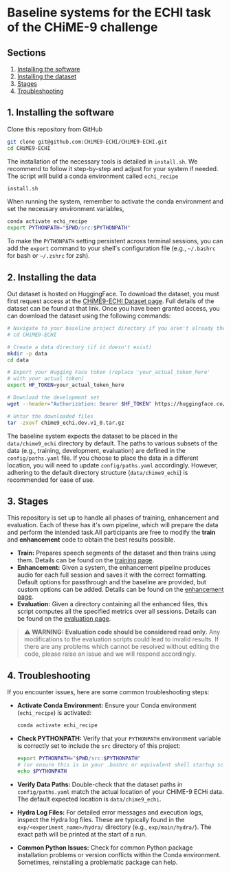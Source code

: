 # Baseline systems for the ECHI task of the CHiME-9 challenge

## Sections

1. <a href="#install">Installing the software</a>
2. <a href="#data">Installing the dataset</a>
3. <a href="#stages">Stages</a>
4. <a href="#troubleshooting">Troubleshooting</a>

## <a id="#install">1. Installing the software</a>

Clone this repository from GitHub

```bash
git clone git@github.com:CHiME9-ECHI/CHiME9-ECHI.git
cd CHiME9-ECHI
```

The installation of the necessary tools is detailed in `install.sh`.
We recommend to follow it step-by-step and adjust for your system if needed.
The script will build a conda environment called `echi_recipe`

```bash
install.sh
```

When running the system, remember to activate the conda environment and set the
necessary environment variables,

```bash
conda activate echi_recipe
export PYTHONPATH="$PWD/src:$PYTHONPATH"
```

To make the `PYTHONPATH` setting persistent across terminal sessions, you can add
 the `export` command to your shell's configuration file (e.g., `~/.bashrc` for
 bash or `~/.zshrc` for zsh).

## <a id="data"> 2. Installing the data </a>

Out dataset is hosted on HuggingFace. To download the dataset, you must first
request access at the
[CHiME9-ECHI Dataset page](https://huggingface.co/datasets/CHiME9-ECHI/CHiME9-ECHI).
Full details of the dataset can be found at that link. Once you have been
granted access, you can download the dataset using the following commands:

```bash
# Navigate to your baseline project directory if you aren't already there
# cd CHiME9-ECHI

# Create a data directory (if it doesn't exist)
mkdir -p data
cd data

# Export your Hugging Face token (replace 'your_actual_token_here'
# with your actual token)
export HF_TOKEN=your_actual_token_here

# Download the development set
wget --header="Authorization: Bearer $HF_TOKEN" https://huggingface.co/datasets/CHiME9-ECHI/CHiME9-ECHI/resolve/main/data/chime9_echi.dev.v1_0.tar.gz

# Untar the downloaded files
tar -zxovf chime9_echi.dev.v1_0.tar.gz
```

The baseline system expects the dataset to be placed in the `data/chime9_echi`
 directory by default. The paths to various subsets of the data (e.g., training,
 development, evaluation) are defined in the `config/paths.yaml` file. If you
 choose to place the data in a different location, you will need to update
 `config/paths.yaml` accordingly. However, adhering to the default directory
 structure (`data/chime9_echi`) is recommended for ease of use.

## <a id="stages">3. Stages</a>

This repository is set up to handle all phases of training, enhancement and evaluation.
 Each of these has it's own pipeline, which will prepare the data and perform the
 intended task.All participants are free to modify the **train** and
 **enhancement** code to obtain the best results possible.

- **Train:** Prepares speech segments of the dataset and then trains using them.
 Details can be found on the [training page](docs/training.md).
- **Enhancement:** Given a system, the enhancement pipeline produces
 audio for each full session and saves it with the correct formatting. Default
 options for passthrough and the baseline are provided, but custom options
 can be added. Details can be found on the
 [enhancement page](docs/enhancement.md).
- **Evaluation:** Given a directory containing all the enhanced files, this
 script computes all the specified metrics over all sessions. Details can be
 found on the [evaluation page](docs/evaluation.md).

> **⚠️ WARNING:**
> **Evaluation code should be considered read only.**
> Any modifications to the evaluation scripts could lead to invalid results.
> If there are any problems which cannot be resolved without editing the code,
> please raise an issue and we will respond accordingly.

## <a id="troubleshooting">4. Troubleshooting</a>

If you encounter issues, here are some common troubleshooting steps:

- **Activate Conda Environment:** Ensure your Conda environment (`echi_recipe`) is
 activated:

  ```bash
  conda activate echi_recipe
  ```

- **Check PYTHONPATH:** Verify that your `PYTHONPATH` environment variable is correctly
 set to include the `src` directory of this project:

  ```bash
  export PYTHONPATH="$PWD/src:$PYTHONPATH"
  # (or ensure this is in your .bashrc or equivalent shell startup script)
  echo $PYTHONPATH
  ```

- **Verify Data Paths:** Double-check that the dataset paths in `config/paths.yaml`
 match the actual location of your CHiME-9 ECHi data. The default expected location
 is `data/chime9_echi`.
- **Hydra Log Files:** For detailed error messages and execution logs, inspect the
 Hydra log files. These are typically found in the `exp/<experiment_name>/hydra/`
 directory (e.g., `exp/main/hydra/`). The exact path will be printed at the start
 of a run.
- **Common Python Issues:** Check for common Python package installation problems
 or version conflicts within the Conda environment. Sometimes, reinstalling a
 problematic package can help.
